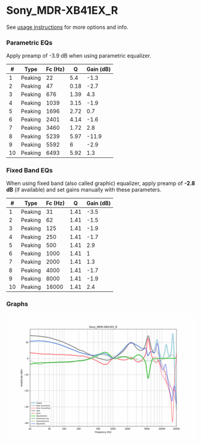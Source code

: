 # Sony_MDR-XB41EX_R
See [usage instructions](https://github.com/jaakkopasanen/AutoEq#usage) for more options and info.

### Parametric EQs
Apply preamp of -3.9 dB when using parametric equalizer.

|   # | Type    |   Fc (Hz) |    Q |   Gain (dB) |
|-----|---------|-----------|------|-------------|
|   1 | Peaking |        22 | 5.4  |        -1.3 |
|   2 | Peaking |        47 | 0.18 |        -2.7 |
|   3 | Peaking |       676 | 1.39 |         4.3 |
|   4 | Peaking |      1039 | 3.15 |        -1.9 |
|   5 | Peaking |      1696 | 2.72 |         0.7 |
|   6 | Peaking |      2401 | 4.14 |        -1.6 |
|   7 | Peaking |      3460 | 1.72 |         2.8 |
|   8 | Peaking |      5239 | 5.97 |       -11.9 |
|   9 | Peaking |      5592 | 6    |        -2.9 |
|  10 | Peaking |      6493 | 5.92 |         1.3 |

### Fixed Band EQs
When using fixed band (also called graphic) equalizer, apply preamp of **-2.8 dB** (if available) and set gains manually with these parameters.

|   # | Type    |   Fc (Hz) |    Q |   Gain (dB) |
|-----|---------|-----------|------|-------------|
|   1 | Peaking |        31 | 1.41 |        -3.5 |
|   2 | Peaking |        62 | 1.41 |        -1.5 |
|   3 | Peaking |       125 | 1.41 |        -1.9 |
|   4 | Peaking |       250 | 1.41 |        -1.7 |
|   5 | Peaking |       500 | 1.41 |         2.9 |
|   6 | Peaking |      1000 | 1.41 |         1   |
|   7 | Peaking |      2000 | 1.41 |         1.3 |
|   8 | Peaking |      4000 | 1.41 |        -1.7 |
|   9 | Peaking |      8000 | 1.41 |        -1.9 |
|  10 | Peaking |     16000 | 1.41 |         2.4 |

### Graphs
![](./Sony_MDR-XB41EX_R.png)

